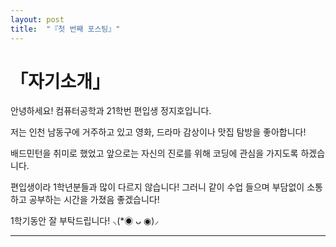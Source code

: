 ```yaml
---
layout: post
title:  "『첫 번째 포스팅』"
---
```

<!-- Heading -->
# 「자기소개」

안녕하세요! 컴퓨터공학과 21학번 편입생 정지호입니다. 

저는 인천 남동구에 거주하고 있고 영화, 드라마 감상이나 맛집 탐방을 좋아합니다!

배드민턴을 취미로 했었고 앞으로는 자신의 진로를 위해 코딩에 관심을 가지도록 하겠습니다.

편입생이라 1학년분들과 많이 다르지 않습니다! 그러니 같이 수업 들으며 부담없이 소통하고 공부하는 시간을 가졌음 좋겠습니다!

1학기동안 잘 부탁드립니다! ⸜(*◉ ᴗ ◉)⸝

<!-- Line -->
---
